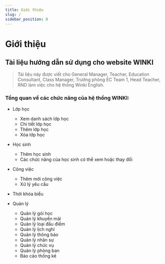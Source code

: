 ```yaml
---
title: Giới thiệu
slug: /
sidebar_position: 0
---
```

# Giới thiệu
## Tài liệu hướng dẫn sử dụng cho website WINKI

> Tài liệu này được viết cho General Manager, Teacher, Education Consultant, Class Manager, Trưởng phòng EC Team 1, Head Teacher, RND làm việc cho hệ thống Winki English. 

### Tổng quan về các chức năng của hệ thống WINKI:

- Lớp học
  + Xem danh sách lớp học
  + Chi tiết lớp học
  + Thêm lớp học
  + Xóa lớp học

- Học sinh
  + Thêm học sinh
  + Các chức năng của học sinh có thể xem hoặc thay đổi

- Công việc
  + Thêm mới công việc
  + Xử lý yêu cầu

- Thời khóa biểu

- Quản lý
  + Quản lý gói học
  + Quản lý khuyến mãi
  + Quản lý loại đầu điểm
  + Quản lý lịch nghỉ
  + Quản lý thông báo
  + Quản lý nhân sự
  + Quản lý chức vụ
  + Quản lý phòng ban
  + Báo cáo thống kê
